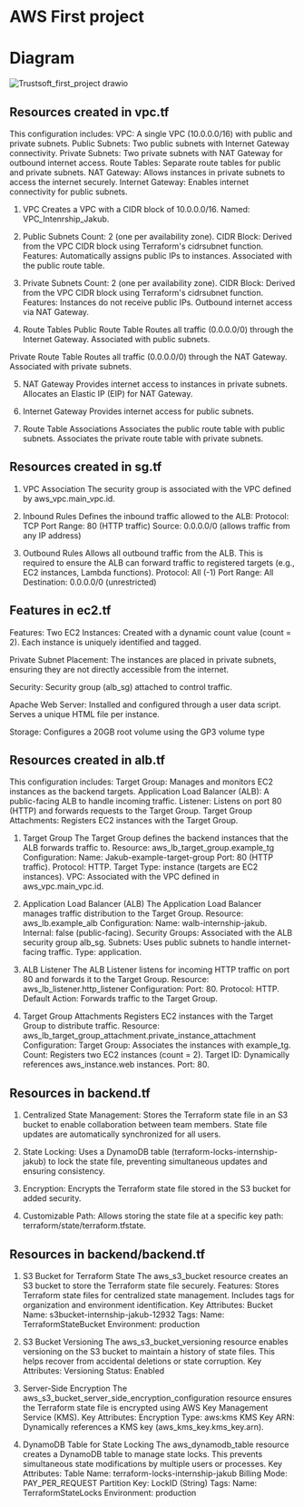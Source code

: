 # AWS First project
# Diagram

![Trustsoft_first_project drawio](https://github.com/user-attachments/assets/2b358b62-29b3-4daa-9f95-4202e3d121f2)

## Resources created in vpc.tf

This configuration includes:
  VPC: A single VPC (10.0.0.0/16) with public and private subnets.
  Public Subnets: Two public subnets with Internet Gateway connectivity.
  Private Subnets: Two private subnets with NAT Gateway for outbound internet access.
  Route Tables: Separate route tables for public and private subnets.
  NAT Gateway: Allows instances in private subnets to access the internet securely.
  Internet Gateway: Enables internet connectivity for public subnets.
  
1. VPC
  Creates a VPC with a CIDR block of 10.0.0.0/16.
  Named: VPC_Intenrship_Jakub.

2. Public Subnets
  Count: 2 (one per availability zone).
  CIDR Block: Derived from the VPC CIDR block using Terraform's cidrsubnet function.
  Features:
      Automatically assigns public IPs to instances.
      Associated with the public route table.

3. Private Subnets
  Count: 2 (one per availability zone).
  CIDR Block: Derived from the VPC CIDR block using Terraform's cidrsubnet function.
  Features:
      Instances do not receive public IPs.
      Outbound internet access via NAT Gateway.

4. Route Tables
Public Route Table
  Routes all traffic (0.0.0.0/0) through the Internet Gateway.
  Associated with public subnets.

Private Route Table
  Routes all traffic (0.0.0.0/0) through the NAT Gateway.
  Associated with private subnets.

5. NAT Gateway
  Provides internet access to instances in private subnets.
  Allocates an Elastic IP (EIP) for NAT Gateway.

6. Internet Gateway
  Provides internet access for public subnets.

7. Route Table Associations
  Associates the public route table with public subnets.
  Associates the private route table with private subnets.


## Resources created in sg.tf

1. VPC Association
  The security group is associated with the VPC defined by aws_vpc.main_vpc.id.

2. Inbound Rules
  Defines the inbound traffic allowed to the ALB:
    Protocol: TCP
    Port Range: 80 (HTTP traffic)
    Source: 0.0.0.0/0 (allows traffic from any IP address)

3. Outbound Rules
  Allows all outbound traffic from the ALB. This is required to ensure the ALB can forward traffic to registered targets (e.g., EC2 instances, Lambda functions).
    Protocol: All (-1)
    Port Range: All
    Destination: 0.0.0.0/0 (unrestricted)


## Features in ec2.tf

Features:
  Two EC2 Instances:
    Created with a dynamic count value (count = 2).
    Each instance is uniquely identified and tagged.

  Private Subnet Placement:
    The instances are placed in private subnets, ensuring they are not directly accessible from the internet.

  Security:
    Security group (alb_sg) attached to control traffic.

  Apache Web Server:
    Installed and configured through a user data script.
    Serves a unique HTML file per instance.

  Storage:
    Configures a 20GB root volume using the GP3 volume type

    
## Resources created in alb.tf

This configuration includes:
  Target Group:
    Manages and monitors EC2 instances as the backend targets.
  Application Load Balancer (ALB):
    A public-facing ALB to handle incoming traffic.
  Listener:
    Listens on port 80 (HTTP) and forwards requests to the Target Group.
  Target Group Attachments:
    Registers EC2 instances with the Target Group.

1. Target Group
The Target Group defines the backend instances that the ALB forwards traffic to.
  Resource: aws_lb_target_group.example_tg
  Configuration:
      Name: Jakub-example-target-group
      Port: 80 (HTTP traffic).
      Protocol: HTTP.
      Target Type: instance (targets are EC2 instances).
      VPC: Associated with the VPC defined in aws_vpc.main_vpc.id.

2. Application Load Balancer (ALB)
The Application Load Balancer manages traffic distribution to the Target Group.
  Resource: aws_lb.example_alb
  Configuration:
      Name: walb-internship-jakub.
      Internal: false (public-facing).
      Security Groups: Associated with the ALB security group alb_sg.
      Subnets: Uses public subnets to handle internet-facing traffic.
      Type: application.

3. ALB Listener
The ALB Listener listens for incoming HTTP traffic on port 80 and forwards it to the Target Group.
  Resource: aws_lb_listener.http_listener
  Configuration:
      Port: 80.
      Protocol: HTTP.
      Default Action: Forwards traffic to the Target Group.

4. Target Group Attachments
Registers EC2 instances with the Target Group to distribute traffic.
  Resource: aws_lb_target_group_attachment.private_instance_attachment
  Configuration:
      Target Group: Associates the instances with example_tg.
      Count: Registers two EC2 instances (count = 2).
      Target ID: Dynamically references aws_instance.web instances.
      Port: 80.

## Resources in backend.tf

1. Centralized State Management:
  Stores the Terraform state file in an S3 bucket to enable collaboration between team members.
  State file updates are automatically synchronized for all users.

2. State Locking:
  Uses a DynamoDB table (terraform-locks-internship-jakub) to lock the state file, preventing simultaneous updates and ensuring consistency.

3. Encryption:
  Encrypts the Terraform state file stored in the S3 bucket for added security.

4. Customizable Path:
  Allows storing the state file at a specific key path: terraform/state/terraform.tfstate.

## Resources in backend/backend.tf

1. S3 Bucket for Terraform State
The aws_s3_bucket resource creates an S3 bucket to store the Terraform state file securely.
Features:
  Stores Terraform state files for centralized state management.
  Includes tags for organization and environment identification.
Key Attributes:
  Bucket Name: s3bucket-internship-jakub-12932
  Tags:
      Name: TerraformStateBucket
      Environment: production

2. S3 Bucket Versioning
The aws_s3_bucket_versioning resource enables versioning on the S3 bucket to maintain a history of state files. This helps recover from accidental deletions or state corruption.
Key Attributes:
  Versioning Status: Enabled

3. Server-Side Encryption
The aws_s3_bucket_server_side_encryption_configuration resource ensures the Terraform state file is encrypted using AWS Key Management Service (KMS).
Key Attributes:
  Encryption Type: aws:kms
  KMS Key ARN: Dynamically references a KMS key (aws_kms_key.kms_key.arn).

4. DynamoDB Table for State Locking
The aws_dynamodb_table resource creates a DynamoDB table to manage state locks. This prevents simultaneous state modifications by multiple users or processes.
Key Attributes:
  Table Name: terraform-locks-internship-jakub
  Billing Mode: PAY_PER_REQUEST
  Partition Key: LockID (String)
Tags:
  Name: TerraformStateLocks
  Environment: production

